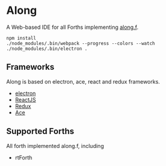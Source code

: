 # Along #
A Web-based IDE for all Forths implementing [along.f](doc/along.f.md).

    npm install
    ./node_modules/.bin/webpack --progress --colors --watch
    ./node_modules/.bin/electron .

## Frameworks

Along is based on electron, ace, react and redux frameworks.

* [electron](https://github.com/atom/electron)
* [ReactJS](https://facebook.github.io/react/)
* [Redux](http://redux.js.org)
* [Ace](https://ace.c9.io)

## Supported Forths

All forth implemented along.f, including

* rtForth

